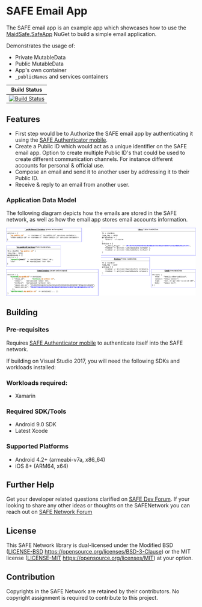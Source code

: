 # SAFE Email App 
The SAFE email app is an example app which showcases how to use the [MaidSafe.SafeApp](https://www.nuget.org/packages/MaidSafe.SafeApp) NuGet to build a simple email application. 

Demonstrates the usage of:
 - Private MutableData
 - Public MutableData
 - App's own container
 - `_publicNames` and services containers

|Build Status | 
|------------ | 
|[![Build Status](https://dev.azure.com/maidsafe/Safe%20Email%20App/_apis/build/status/Safe%20Email%20App-CI)](https://dev.azure.com/maidsafe/Safe%20Email%20App/_build/latest?definitionId=8)| 
 
## Features
- First step would be to Authorize the SAFE email app by authenticating it using the [SAFE Authenticator mobile](https://github.com/maidsafe/safe-authenticator-mobile). 
- Create a Public ID which would act as a unique identifier on the SAFE email app. Option to create multiple Public ID's that could be used to create different communication channels. For instance different accounts for personal & official use.
- Compose an email and send it to another user by addressing it to their Public ID.
- Receive & reply to an email from another user.

### Application Data Model
The following diagram depicts how the emails are stored in the SAFE network, as well as how the email app stores email accounts information.

![Email App Data Model](/design/EmailApp-DataModel.png "Email App Data Model")

## Building

### Pre-requisites
Requires [SAFE Authenticator mobile](https://github.com/maidsafe/safe-authenticator-mobile) to authenticate itself into the SAFE network.

If building on Visual Studio 2017, you will need the following SDKs and workloads installed:

### Workloads required:
- Xamarin

### Required SDK/Tools
- Android 9.0 SDK
- Latest Xcode

### Supported Platforms
- Android 4.2+ (armeabi-v7a, x86_64)
- iOS 8+ (ARM64, x64)

## Further Help
Get your developer related questions clarified on [SAFE Dev Forum](https://forum.safedev.org/). If your looking to share any other ideas or thoughts on the SAFENetwork you can reach out on [SAFE Network Forum](https://safenetforum.org/)

## License
This SAFE Network library is dual-licensed under the Modified BSD ([LICENSE-BSD](LICENSE-BSD) https://opensource.org/licenses/BSD-3-Clause) or the MIT license ([LICENSE-MIT](LICENSE-MIT) https://opensource.org/licenses/MIT) at your option.

## Contribution
Copyrights in the SAFE Network are retained by their contributors. No copyright assignment is required to contribute to this project.
